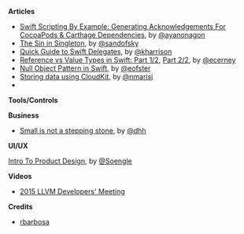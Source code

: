 **Articles** 

* [Swift Scripting By Example: Generating Acknowledgements For CocoaPods & Carthage Dependencies](http://swift.ayaka.me/posts/2015/11/5/swift-scripting-generating-acknowledgements-for-cocoapods-and-carthage-dependencies), by [@ayanonagon](https://twitter.com/ayanonagon)
* [The Sin in Singleton](https://sandofsky.com/blog/singletons.html), by [@sandofsky](https://twitter.com/sandofsky)
* [Quick Guide to Swift Delegates](http://useyourloaf.com/blog/quick-guide-to-swift-delegates.html), by [@kharrison](https://twitter.com/kharrison)
* [Reference vs Value Types in Swift: Part 1/2](http://www.raywenderlich.com/112027/reference-value-types-in-swift-part-1), [Part 2/2](http://www.raywenderlich.com/112029/reference-value-types-in-swift-part-2), by [@ecerney](https://twitter.com/ecerney)
* [Null Object Pattern in Swift](https://medium.com/swift-programming/null-object-pattern-in-swift-1b96e03b2756), by [@eofster](https://twitter.com/eofster)
* [Storing data using CloudKit](http://www.marisibrothers.com/2015/11/storing-your-data-on-tvos-part-2.html), by [@nmarisi](http://www.twitter.com/nmarisi)
*

**Tools/Controls**



**Business**

* [Small is not a stepping stone](https://medium.com/@dhh/small-is-not-a-stepping-stone-dc381c5259ed), by [@dhh](https://twitter.com/dhh)


**UI/UX**

[Intro To Product Design](https://medium.com/hh-design/intro-to-product-design-c2dbbc7809d3), by [@Soengle](https://twitter.com/Soengle)

**Videos**

* [2015 LLVM Developers' Meeting](https://www.youtube.com/channel/UCv2_41bSAa5Y_8BacJUZfjQ)

**Credits**

* [rbarbosa](https://github.com/rbarbosa)
